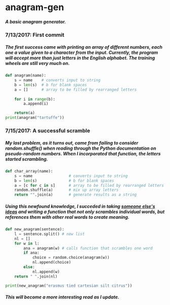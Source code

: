 # anagram-gen

##### A basic anagram generator.

### 7/13/2017: First commit

##### The first success came with printing an array of different numbers, each one a value given to a character from the input. Currently, the program will accept more than just letters in the English alphabet. The training wheels are still very much on.

```python
def anagram(name):
    s = name    # converts input to string
    b = len(s)  # b for blank spaces
    a = []      # array to be filled by rearranged letters
    
    for i in range(b):
        a.append(i)

    return(a)
print(anagram("tartuffe"))
```

### 7/15/2017: A successful scramble

##### My last problem, as it turns out, came from failing to consider random.shuffle() when reading through the Python documentation on pseudo-random numbers. When I incorporated that function, the letters started scrambling.

```python
def char_array(name):
    s = name                # converts input to string
    b = len(s)              # b for blank spaces                        
    a = [c for c in s]      # array to be filled by rearranged letters 
    random.shuffle(a)       # mix up array letters
    return "".join(a)       # generate results as a string
```

##### Using this newfound knowledge, I succeded in taking [someone else's ideas](https://rosettacode.org/wiki/Anagrams#Python) and writing a function that not only scrambles individual words, but references them with other real words to create meaning.

```python
def new_anagram(sentence):
    l = sentence.split() # new list
    nl = []
    for w in l:
        ana = anagram(w) # calls function that scrambles one word
        if ana:
            choice = random.choice(anagram(w))
            nl.append(choice)
        else:
            nl.append(w)
    return " ".join(nl)

print(new_anagram("erasmus tied cartesian silt citrus"))
```

##### This will become a more interesting read as I update.
